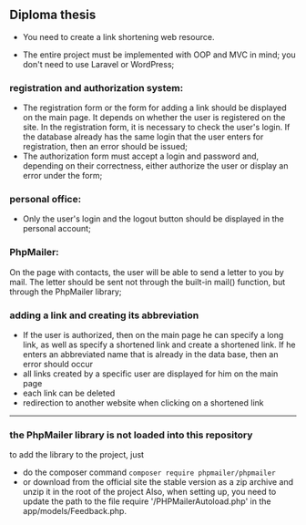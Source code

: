 ## Diploma thesis

- You need to create a link shortening web resource.

- The entire project must be implemented with OOP and MVC in mind;
you don't need to use Laravel or WordPress;

### registration and authorization system:
- The registration form or the form for adding a link should be displayed on the main page. It depends on whether the user is registered on the site. In the registration form, it is necessary to check the user's login. If the database already has the same login that the user enters for registration, then an error should be issued;
- The authorization form must accept a login and password and, depending on their correctness, either authorize the user or display an error under the form;

### personal office:
- Only the user's login and the logout button should be displayed in the personal account;

### PhpMailer:
On the page with contacts, the user will be able to send a letter to you by mail. The letter should be sent not through the built-in mail() function, but through the PhpMailer library;


### adding a link and creating its abbreviation
- If the user is authorized, then on the main page he can specify a long link, as well as specify a shortened link and create a shortened link. If he enters an abbreviated name that is already in the data base, then an error should occur
- all links created by a specific user are displayed for him on the main page
- each link can be deleted
- redirection to another website when clicking on a shortened link


____
### the PhpMailer library is not loaded into this repository
to add the library to the project, just 
- do the composer command `composer require phpmailer/phpmailer`
- or download from the official site the stable version as a zip archive and unzip it in the root of the project
Also, when setting up, you need to update the path to the file require '/PHPMailerAutoload.php' in the app/models/Feedback.php.
